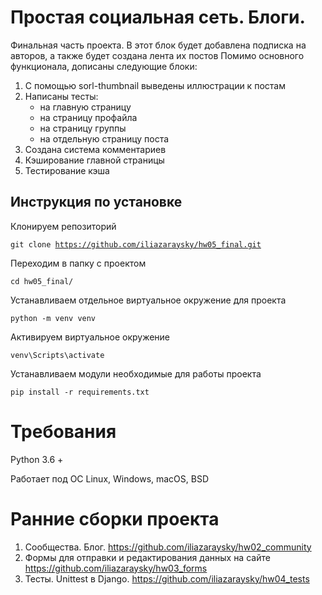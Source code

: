 # Простая социальная сеть. Блоги.
Финальная часть проекта. В этот блок будет добавлена подписка на авторов, а также будет создана лента их постов
Помимо основного функционала, дописаны следующие блоки:
1. С помощью sorl-thumbnail выведены иллюстрации к постам
2. Написаны тесты:
    - на главную страницу
    - на страницу профайла
    - на страницу группы
    - на отдельную страницу поста
3. Создана система комментариев
4. Кэширование главной страницы
5. Тестирование кэша

## Инструкция по установке

Клонируем репозиторий

<code>git clone https://github.com/iliazaraysky/hw05_final.git</code>

Переходим в папку с проектом

<code>cd hw05_final/</code>

Устанавливаем отдельное виртуальное окружение для проекта

<code>python -m venv venv</code>

Активируем виртуальное окружение

<code>venv\Scripts\activate</code>

Устанавливаем модули необходимые для работы проекта

<code>pip install -r requirements.txt</code>

# Требования
Python 3.6 +

Работает под ОС Linux, Windows, macOS, BSD

# Ранние сборки проекта
1. Сообщества. Блог. https://github.com/iliazaraysky/hw02_community
2. Формы для отправки и редактирования данных на сайте https://github.com/iliazaraysky/hw03_forms
3. Тесты. Unittest в Django. https://github.com/iliazaraysky/hw04_tests
